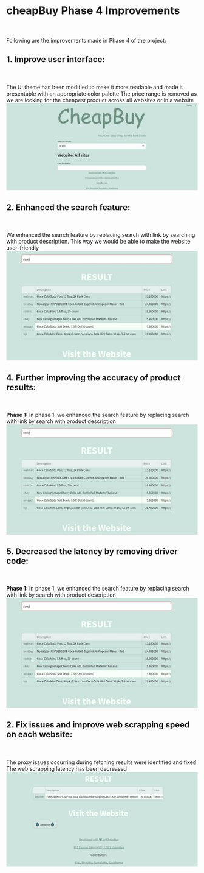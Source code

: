 # cheapBuy Phase 4 Improvements
<br><br>
Following are the improvements made in Phase 4 of the project:
## **1. Improve user interface:**
<br><br>
The UI theme has been modified to make it more readable and made it presentable with an appropriate color palette 
The price range is removed as we are looking for the cheapest product across all websites or in a website<br>
<img src = "https://github.com/EZ7051/cheapBuy/blob/main/media/home1.jpeg">
<br>

## **2. Enhanced the search feature:**
<br><br>
We enhanced the search feature by replacing search with link by searching with product description. This way we would be able to make the website user-friendly<br>
<img src = "https://github.com/EZ7051/cheapBuy/blob/main/media/results.jpeg">
<br>

## **4. Further improving the accuracy of product results:**
<br><br>
**Phase 1:** In phase 1, we enhanced the search feature by replacing search with link by search with product description <br>
<img src = "https://github.com/EZ7051/cheapBuy/blob/main/media/results.jpeg">
<br>

## **5. Decreased the latency by removing driver code:**
<br><br>
**Phase 1:** In phase 1, we enhanced the search feature by replacing search with link by search with product description <br>
<img src = "https://github.com/EZ7051/cheapBuy/blob/main/media/results.jpeg">
<br>

## **2. Fix issues and improve web scrapping speed on each website:**
<br><br>
The proxy issues occurring during fetching results were identified and fixed<br>
The web scrapping latency has been decreased <br>
<img src = "https://github.com/EZ7051/cheapBuy/blob/main/media/home.jpeg">
<br>
